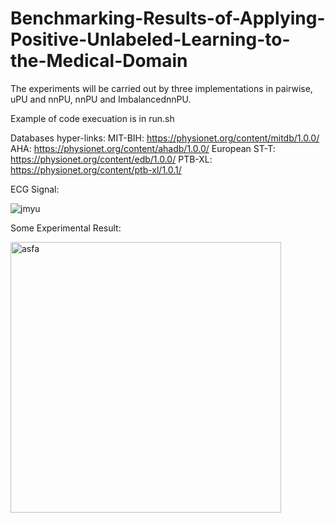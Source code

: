 # Benchmarking-Results-of-Applying-Positive-Unlabeled-Learning-to-the-Medical-Domain

The experiments will be carried out by three implementations in pairwise, uPU and nnPU, nnPU and ImbalancednnPU.

Example of code execuation is in run.sh

Databases hyper-links:
MIT-BIH: https://physionet.org/content/mitdb/1.0.0/
AHA: https://physionet.org/content/ahadb/1.0.0/
European ST-T: https://physionet.org/content/edb/1.0.0/
PTB-XL: https://physionet.org/content/ptb-xl/1.0.1/

ECG Signal:

![jmyu](https://github.com/Blacksite-2008/Benchmarking-Results-of-Applying-Positive-Unlabeled-Learning-to-the-Medical-Domain/assets/53436099/aa773a77-b57c-4d22-bef5-fa47732523b1)

Some Experimental Result:

<img width="433" alt="asfa" src="https://github.com/Blacksite-2008/Benchmarking-Results-of-Applying-Positive-Unlabeled-Learning-to-the-Medical-Domain/assets/53436099/400024ea-3ec7-4e25-a252-a70e92bf2794">

